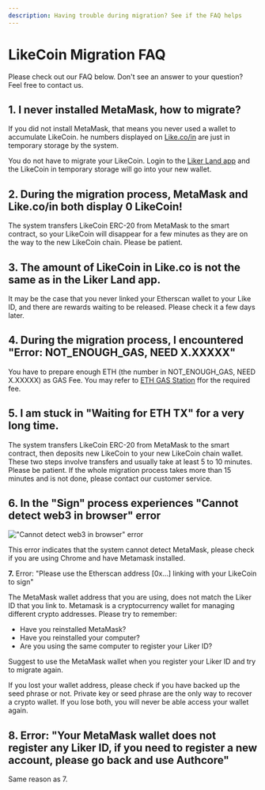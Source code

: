 ```yaml
---
description: Having trouble during migration? See if the FAQ helps
---
```


# LikeCoin Migration FAQ

Please check out our FAQ below. Don't see an answer to your question? Feel free to contact us.

## **1.** I never installed MetaMask, how to migrate?

If you did not install MetaMask, that means you never used a wallet to accumulate LikeCoin. he numbers displayed on [Like.co/in](https://like.co/in/) are just in temporary storage by the system.

You do not have to migrate your LikeCoin. Login to the [Liker Land app](../../../user-guide/liker-land/download.md) and the LikeCoin in temporary storage will go into your new wallet.

## **2.** During the migration process, MetaMask and Like.co/in both display 0 LikeCoin!

The system transfers LikeCoin ERC-20 from MetaMask to the smart contract, so your LikeCoin will disappear for a few minutes as they are on the way to the new LikeCoin chain. Please be patient.

## **3.** The amount of LikeCoin in Like.co is not the same as in the Liker Land app.

It may be the case that you never linked your Etherscan wallet to your Like ID, and there are rewards waiting to be released. Please check it a few days later.

## 4. During the migration process, I encountered "Error: NOT\_ENOUGH\_GAS, NEED X.XXXXX"

You have to prepare enough ETH (the number in NOT\_ENOUGH\_GAS, NEED X.XXXXX) as GAS Fee. You may refer to [ETH GAS Station](https://ethgasstation.info/) ffor the required fee.

## 5. I am stuck in "Waiting for ETH TX" for a very long time.

The system transfers LikeCoin ERC-20 from MetaMask to the smart contract, then deposits new LikeCoin to your new LikeCoin chain wallet. These two steps involve transfers and usually take at least 5 to 10 minutes. Please be patient. If the whole migration process takes more than 15 minutes and is not done, please contact our customer service.

## **6.** In the "Sign" process experiences "Cannot detect web3 in browser" error

!["Cannot detect web3 in browser" error](../../../.gitbook/assets/likecoin-migration-faq.png)

This error indicates that the system cannot detect MetaMask, please check if you are using Chrome and have Metamask installed.

**7.** Error: "Please use the Etherscan address \[0x...] linking with your LikeCoin to sign"


The MetaMask wallet address that you are using, does not match the Liker ID that you link to. Metamask is a cryptocurrency wallet for managing different crypto addresses. Please try to remember:

* Have you reinstalled MetaMask?
* Have you reinstalled your computer?
* Are you using the same computer to register your Liker ID?

Suggest to use the MetaMask wallet when you register your Liker ID and try to migrate again.

If you lost your wallet address, please check if you have backed up the seed phrase or not. Private key or seed phrase are the only way to recover a crypto wallet. If you lose both, you will never be able access your wallet again.



## 8. Error: "Your MetaMask wallet does not register any Liker ID, if you need to register a new account, please go back and use Authcore"

Same reason as 7.
